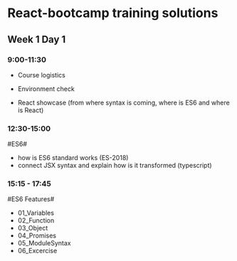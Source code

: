 # React-bootcamp training solutions

## Week 1 Day 1

### 9:00-11:30

* Course logistics

* Environment check

* React showcase (from where syntax is coming, where is ES6 and where is React)

### 12:30-15:00

#ES6#

* how is ES6 standard works (ES-2018)
* connect JSX syntax and explain how is it transformed (typescript)

### 15:15 - 17:45

#ES6 Features#

* 01_Variables
* 02_Function
* 03_Object
* 04_Promises
* 05_ModuleSyntax
* 06_Excercise
